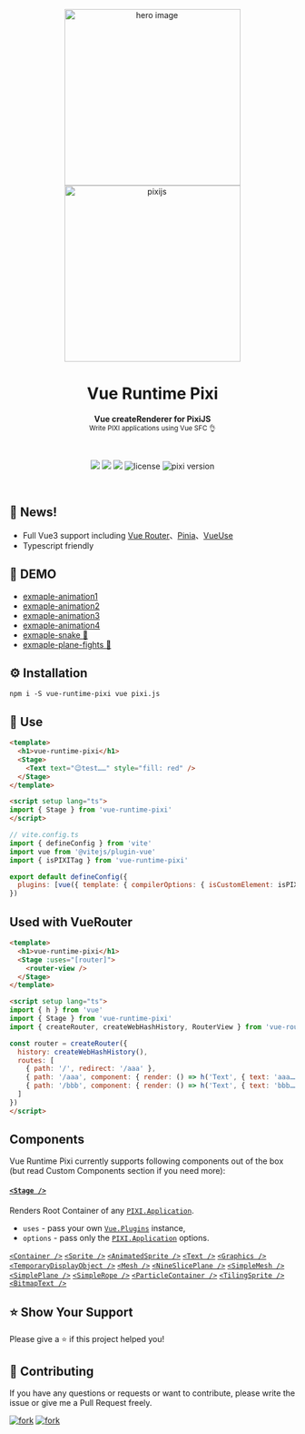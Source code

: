 <p align="center">
  <img src="https://raw.githubusercontent.com/huodoushigemi/vue-runtime-pixi/main/public/techs-free-weekend.png" alt="hero image" width="310" />
  <img src="https://raw.githubusercontent.com/huodoushigemi/vue-runtime-pixi/main/public/pixi.png" alt="pixijs" width="310" />
</p>

<h1 align="center">Vue Runtime Pixi</h1>

<p align="center">
  <strong>Vue createRenderer for PixiJS</strong>
  <br />
  <sub>Write PIXI applications using Vue SFC 👌</sub>
</p>

<br />

<p align="center">
  <img src="https://img.shields.io/github/forks/huodoushigemi/vue-runtime-pixi.svg?style=flat-square" />
  <img src="https://img.shields.io/github/stars/huodoushigemi/vue-runtime-pixi.svg?style=flat-square" />
  <img src="https://img.shields.io/npm/dm/vue-runtime-pixi.svg?style=flat-square" />
  <img src="https://img.shields.io/badge/license-MIT-green.svg?style=flat-square" alt="license" />
  <img src="https://img.shields.io/badge/pixi-v7+-ff69b4.svg?style=flat-square" alt="pixi version" />
</p>

<br />

## 📑 News!

- Full Vue3 support including [Vue Router](https://router.vuejs.org/)、[Pinia](https://pinia.vuejs.org/)、[VueUse](https://vueuse.org/)
- Typescript friendly

## 🌈 DEMO

- [exmaple-animation1](https://huodoushigemi.github.io/vue-runtime-pixi/#/Animation1)
- [exmaple-animation2](https://huodoushigemi.github.io/vue-runtime-pixi/#/Animation2)
- [exmaple-animation3](https://huodoushigemi.github.io/vue-runtime-pixi/#/Animation3)
- [exmaple-animation4](https://huodoushigemi.github.io/vue-runtime-pixi/#/Animation4)
- [exmaple-snake 🐍](https://huodoushigemi.github.io/vue-runtime-pixi/#/Snake%20🐍)
- [exmaple-plane-fights 🚀](https://huodoushigemi.github.io/vue-runtime-pixi/#/PlaneFights%20🚀)

## ⚙️ Installation

```shell
npm i -S vue-runtime-pixi vue pixi.js
```

## 🦄 Use

<!-- prettier-ignore -->
```html
<template>
  <h1>vue-runtime-pixi</h1>
  <Stage>
    <Text text="😉test……" style="fill: red" />
  </Stage>
</template>

<script setup lang="ts">
import { Stage } from 'vue-runtime-pixi'
</script>
```

```js
// vite.config.ts
import { defineConfig } from 'vite'
import vue from '@vitejs/plugin-vue'
import { isPIXITag } from 'vue-runtime-pixi'

export default defineConfig({
  plugins: [vue({ template: { compilerOptions: { isCustomElement: isPIXITag } } })]
})
```

## Used with VueRouter

<!-- prettier-ignore -->
```html
<template>
  <h1>vue-runtime-pixi</h1>
  <Stage :uses="[router]">
    <router-view />
  </Stage>
</template>

<script setup lang="ts">
import { h } from 'vue'
import { Stage } from 'vue-runtime-pixi'
import { createRouter, createWebHashHistory, RouterView } from 'vue-router'

const router = createRouter({
  history: createWebHashHistory(),
  routes: [
    { path: '/', redirect: '/aaa' },
    { path: '/aaa', component: { render: () => h('Text', { text: 'aaa……', style: 'fill: red' }) } },
    { path: '/bbb', component: { render: () => h('Text', { text: 'bbb……', style: 'fill: red' }) } }
  ]
})
</script>
```

## Components

Vue Runtime Pixi currently supports following components out of the box (but read Custom Components section if you need more):

#### [`<Stage />`]

Renders Root Container of any [`PIXI.Application`].

- `uses` - pass your own [`Vue.Plugins`] instance,
- `options` - pass only the [`PIXI.Application`] options.

[`<Container />`]
[`<Sprite />`]
[`<AnimatedSprite />`]
[`<Text />`]
[`<Graphics />`]
[`<TemporaryDisplayObject />`]
[`<Mesh />`]
[`<NineSlicePlane />`]
[`<SimpleMesh />`]
[`<SimplePlane />`]
[`<SimpleRope />`]
[`<ParticleContainer />`]
[`<TilingSprite />`]
[`<BitmapText />`]

## ⭐️ Show Your Support

Please give a ⭐️ if this project helped you!

## 👏 Contributing

If you have any questions or requests or want to contribute, please write the issue or give me a Pull Request freely.

[![fork](https://img.shields.io/github/forks/huodoushigemi/vue-runtime-pixi.svg?style=flat-square)](https://github.com/huodoushigemi/vue-runtime-pixi)
[![fork](https://img.shields.io/github/stars/huodoushigemi/vue-runtime-pixi.svg?style=flat-square)](https://github.com/huodoushigemi/vue-runtime-pixi)

<!-- prettier-ignore-start -->
[PixiJS]: https://github.com/pixijs/pixi.js
[Vue]: https://github.com/vuejs/core
[`Vue.Plugins`]: https://vuejs.org/guide/reusability/plugins.html
[`<Stage />`]: http://pixijs.download/release/docs/PIXI.Application.html#stage
[`PIXI.Application`]: http://pixijs.download/release/docs/PIXI.Application.html#stage
[`<Application />`]: http://pixijs.download/release/docs/PIXI.Application.html
[`<BitmapText />`]: http://pixijs.download/release/docs/PIXI.BitmapText.html
[`<Container />`]: http://pixijs.download/release/docs/PIXI.Container.html
[`<DisplayObject />`]: http://pixijs.download/release/docs/PIXI.DisplayObject.html 
[`<Graphics />`]: http://pixijs.download/release/docs/PIXI.Graphics.html
[`<NineSlicePlane />`]: http://pixijs.download/release/docs/PIXI.NineSlicePlane.html
[`<ObservablePoint />`]: http://pixijs.download/release/docs/PIXI.ObservablePoint.html
[`<ParticleContainer />`]: http://pixijs.download/release/docs/PIXI.ParticleContainer.html
[`<Point />`]: http://pixijs.download/release/docs/PIXI.Point.html
[`<Sprite />`]: http://pixijs.download/release/docs/PIXI.Sprite.html
[`<Text />`]: http://pixijs.download/release/docs/PIXI.Text.html
[`<TilingSprite />`]: http://pixijs.download/release/docs/PIXI.TilingSprite.html
[`<AnimatedSprite />`]: http://pixijs.download/release/docs/PIXI.AnimatedSprite.html
[`<Mesh />`]: http://pixijs.download/release/docs/PIXI.AnimatedSprite.html
[`<TemporaryDisplayObject />`]: http://pixijs.download/release/docs/PIXI.AnimatedSprite.html
[`<SimpleMesh />`]: http://pixijs.download/release/docs/PIXI.AnimatedSprite.html
[`<SimplePlane />`]: http://pixijs.download/release/docs/PIXI.AnimatedSprite.html
[`<SimpleRope />`]: http://pixijs.download/release/docs/PIXI.AnimatedSprite.html
<!-- prettier-ignore-end -->
